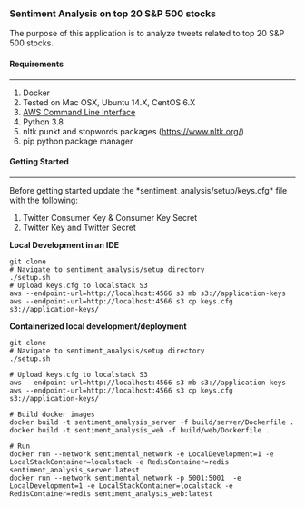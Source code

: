 ### Sentiment Analysis on top 20 S&P 500 stocks
The purpose of this application is to analyze tweets related to top 20 S&P 500 stocks. 
#### Requirements
<hr/>

1. Docker
2. Tested on Mac OSX, Ubuntu 14.X, CentOS 6.X
3. [AWS Command Line Interface](https://docs.aws.amazon.com/cli/latest/userguide/cli-chap-install.html)
4. Python 3.8
5. nltk punkt and stopwords packages (https://www.nltk.org/)
5. pip python package manager

#### Getting Started
<hr/>
Before getting started update the *sentiment_analysis/setup/keys.cfg* file with the following:

1. Twitter Consumer Key & Consumer Key Secret
2. Twitter Key and Twitter Secret

**Local Development in an IDE**
```
git clone
# Navigate to sentiment_analysis/setup directory
./setup.sh
# Upload keys.cfg to localstack S3
aws --endpoint-url=http://localhost:4566 s3 mb s3://application-keys
aws --endpoint-url=http://localhost:4566 s3 cp keys.cfg  s3://application-keys/
```
**Containerized  local development/deployment**
```
git clone
# Navigate to sentiment_analysis/setup directory
./setup.sh

# Upload keys.cfg to localstack S3
aws --endpoint-url=http://localhost:4566 s3 mb s3://application-keys
aws --endpoint-url=http://localhost:4566 s3 cp keys.cfg  s3://application-keys/

# Build docker images
docker build -t sentiment_analysis_server -f build/server/Dockerfile .
docker build -t sentiment_analysis_web -f build/web/Dockerfile .

# Run
docker run --network sentimental_network -e LocalDevelopment=1 -e LocalStackContainer=localstack -e RedisContainer=redis sentiment_analysis_server:latest
docker run --network sentimental_network -p 5001:5001  -e LocalDevelopment=1 -e LocalStackContainer=localstack -e RedisContainer=redis sentiment_analysis_web:latest
```